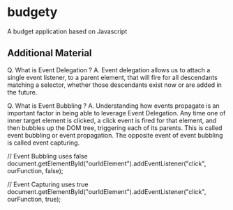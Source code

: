 # budgety
A budget application based on Javascript


## Additional Material

Q. What is Event Delegation  ?
A. Event delegation allows us to attach a single event listener, to a parent element, that will fire for all descendants matching a selector, whether those descendants exist now or are added in the future.

Q. What is Event Bubbling  ?
A. Understanding how events propagate is an important factor in being able to leverage Event Delegation. Any time one of inner target element  is clicked, a click event is fired for that element, and then bubbles up the DOM tree, triggering each of its parents. This is called event bubbling or event propagation. The opposite event of event bubbling is called event capturing. 

// Event Bubbling uses false
document.getElementById("ourIdElement").addEventListener("click", ourFunction, false);
 
// Event Capturing uses true
document.getElementById("ourIdElement").addEventListener("click", ourFunction, true);